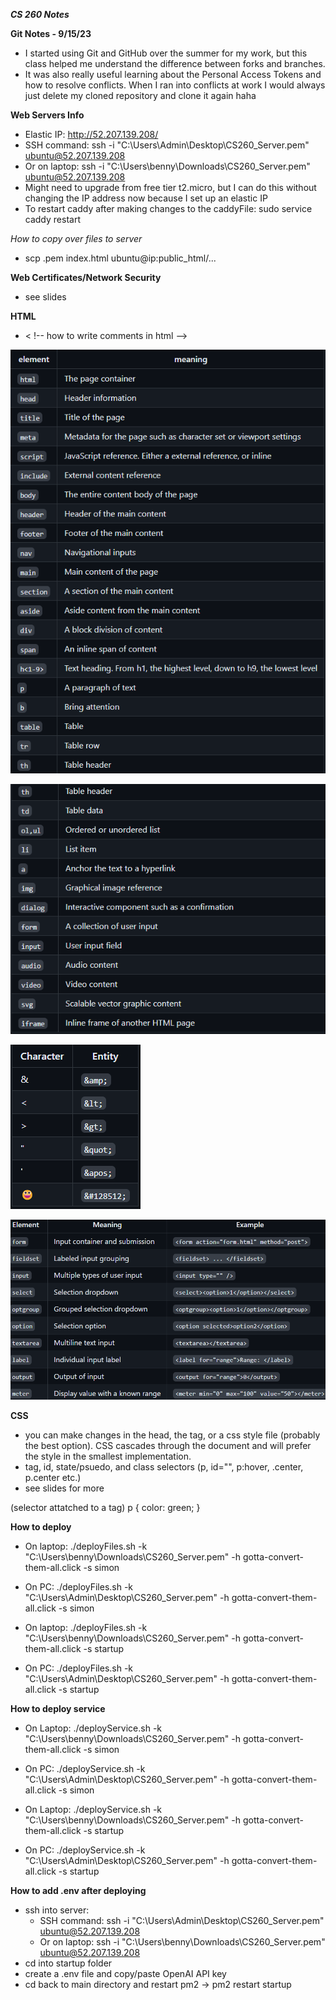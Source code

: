 ***CS 260 Notes***

**Git Notes - 9/15/23**
- I started using Git and GitHub over the summer for my work, but this class helped me understand the difference between forks and branches.
- It was also really useful learning about the Personal Access Tokens and how to resolve conflicts. When I ran into conflicts at work I would always just delete my cloned repository and clone it again haha

**Web Servers Info**
- Elastic IP: http://52.207.139.208/
- SSH command: ssh -i "C:\Users\Admin\Desktop\CS260_Server.pem" ubuntu@52.207.139.208
- Or on laptop: ssh -i "C:\Users\benny\Downloads\CS260_Server.pem" ubuntu@52.207.139.208
- Might need to upgrade from free tier t2.micro, but I can do this without changing the IP address now because I set up an elastic IP
- To restart caddy after making changes to the caddyFile: sudo service caddy restart

*How to copy over files to server*
- scp .pem index.html ubuntu@ip:public_html/...

**Web Certificates/Network Security**
- see slides

**HTML**
- < !-- how to write comments in html -->

![HTML ELements](https://github.com/StarLicker/startup/blob/main/Images/html_elements.png)

![HTML ELements Continued](https://github.com/StarLicker/startup/blob/main/Images/html_elements_2.png)

![HTML Special Characters](https://github.com/StarLicker/startup/blob/main/Images/html_special_characters.png)

![HTML Input Elements](https://github.com/StarLicker/startup/blob/main/Images/HTML_Input.png)


**CSS**
- you can make changes in the head, the tag, or a css style file (probably the best option). CSS cascades through the document and will prefer the style in the smallest implementation.
- tag, id, state/psuedo, and class selectors (p, id="", p:hover, .center, p.center etc.)
- see slides for more

(selector attatched to a tag) p {
                                  color: green;
                                }



**How to deploy**
- On laptop: ./deployFiles.sh -k "C:\Users\benny\Downloads\CS260_Server.pem" -h gotta-convert-them-all.click -s simon
- On PC: ./deployFiles.sh -k "C:\Users\Admin\Desktop\CS260_Server.pem" -h gotta-convert-them-all.click -s simon

- On laptop: ./deployFiles.sh -k "C:\Users\benny\Downloads\CS260_Server.pem" -h gotta-convert-them-all.click -s startup
- On PC: ./deployFiles.sh -k "C:\Users\Admin\Desktop\CS260_Server.pem" -h gotta-convert-them-all.click -s startup

**How to deploy service**
- On Laptop: ./deployService.sh -k "C:\Users\benny\Downloads\CS260_Server.pem" -h gotta-convert-them-all.click -s simon
- On PC: ./deployService.sh -k "C:\Users\Admin\Desktop\CS260_Server.pem" -h gotta-convert-them-all.click -s simon

- On Laptop: ./deployService.sh -k "C:\Users\benny\Downloads\CS260_Server.pem" -h gotta-convert-them-all.click -s startup
- On PC: ./deployService.sh -k "C:\Users\Admin\Desktop\CS260_Server.pem" -h gotta-convert-them-all.click -s startup


**How to add .env after deploying**
- ssh into server:
    - SSH command: ssh -i "C:\Users\Admin\Desktop\CS260_Server.pem" ubuntu@52.207.139.208
    - Or on laptop: ssh -i "C:\Users\benny\Downloads\CS260_Server.pem" ubuntu@52.207.139.208
- cd into startup folder
- create a .env file and copy/paste OpenAI API key
- cd back to main directory and restart pm2 -> pm2 restart startup
